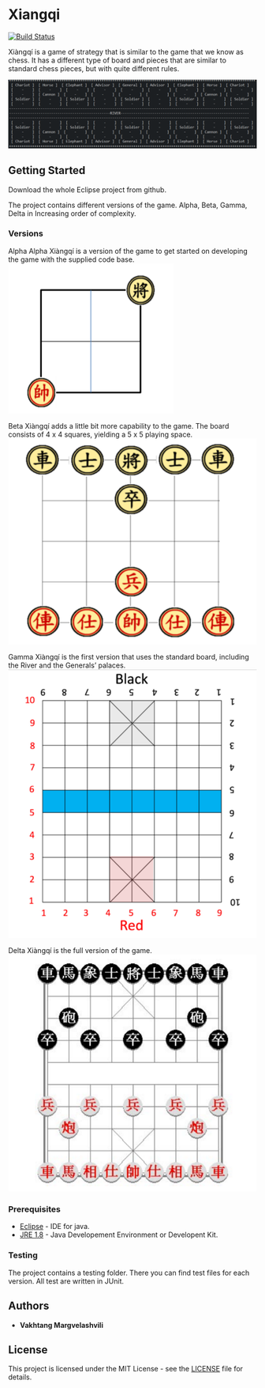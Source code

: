 # Xiangqi 

[![Build Status](https://travis-ci.org/GreedyAlchemist/Xiangqi.svg?branch=master)](https://travis-ci.org/GreedyAlchemist/Xiangqi)

Xiàngqí is a game of strategy that is similar to the game that we know as chess. It has a different type of board and pieces that are similar to standard chess pieces, but with quite different rules.

![Xiangqi](images/cmd.PNG?raw=true "Xiangqi")

## Getting Started

Download the whole Eclipse project from github.

The project contains different versions of the game. Alpha, Beta, Gamma, Delta in Increasing order of complexity. 

### Versions

Alpha   Alpha Xiàngqí is a version of the game to get started on developing the game with the supplied code base. 
![Alpha Xiangqi](images/AlphaXiangqi.PNG?raw=true "Alpha")

Beta    Xiàngqí adds a little bit more capability to the game. The board consists of 4 x 4 squares, yielding a 5 x 5 playing space.
![Beta Xiangqi](images/BetaXiangqi.PNG?raw=true "Beta")

Gamma	Xiàngqí is the first version that uses the standard board, including the River and the Generals’ palaces.
![Gamma Xiangqi](images/Xiangqi.PNG?raw=true "Gamma")

Delta   Xiàngqí is the full version of the game.
![Delta Xiangqi](images/XiangqiBoard.PNG?raw=true "Delta")



### Prerequisites

* [Eclipse](https://www.eclipse.org/downloads/) - IDE for java.
* [JRE 1.8](http://www.oracle.com/technetwork/java/javase/downloads/jre8-downloads-2133155.html) - Java Developement Environment or Developent Kit.

### Testing

The project contains a testing folder. There you can find test files for each version. All test are written in JUnit.

## Authors

* **Vakhtang Margvelashvili** 

## License

This project is licensed under the MIT License - see the [LICENSE](LICENSE) file for details.